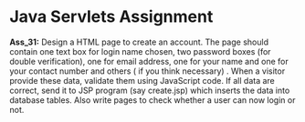 <h1>Java Servlets Assignment</h1>
<strong>Ass_31:</strong> Design a HTML page to create an account. The page should contain one text box for login name chosen, two password boxes (for double verification), one for email address, one for your name and one for your contact number and others ( if you think necessary) . When a visitor provide these data, validate them using JavaScript code. If all data are correct, send it to JSP program (say create.jsp) which inserts the data into database tables. Also write pages to check whether a user can now login or not.
